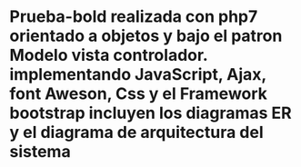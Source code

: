 # Prueba-bold realizada con php7 orientado a objetos y bajo el patron Modelo vista controlador. implementando JavaScript, Ajax, font Aweson, Css y el Framework bootstrap incluyen los diagramas ER y el diagrama de arquitectura del sistema
